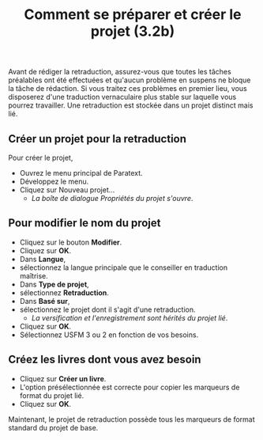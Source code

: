 ﻿---
title: Comment se préparer et créer le projet (3.2b)
---
Avant de rédiger la retraduction, assurez-vous que toutes les tâches préalables ont été effectuées et qu'aucun problème en suspens ne bloque la tâche de rédaction. Si vous traitez ces problèmes en premier lieu, vous disposerez d'une traduction vernaculaire plus stable sur laquelle vous pourrez travailler. Une retraduction est stockée dans un projet distinct mais lié.

## Créer un projet pour la retraduction

Pour créer le projet,

-   Ouvrez le menu principal de Paratext.
-   Développez le menu.
-   Cliquez sur Nouveau projet...
    -    *La boîte de dialogue Propriétés du projet s'ouvre*.
## Pour modifier le nom du projet

-   Cliquez sur le bouton **Modifier**.
-   Cliquez sur **OK**.
-   Dans **Langue**,
-   sélectionnez la langue principale que le conseiller en traduction maîtrise.
-   Dans **Type de projet**,
-   sélectionnez **Retraduction**.
-   Dans **Basé sur**,
-   sélectionnez le projet dont il s'agit d'une retraduction.  
    -  *La versification et l'enregistrement sont hérités du projet lié*.
-   Cliquez sur **OK**.
-   Sélectionnez USFM 3 ou 2 en fonction de vos besoins.

## Créez les livres dont vous avez besoin

-   Cliquez sur **Créer un livre**.
-   L'option présélectionnée est correcte pour copier les marqueurs de format du projet lié.
-   Cliquez sur **OK**.

Maintenant, le projet de retraduction possède tous les marqueurs de format standard du projet de base.

